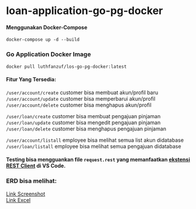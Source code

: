 # loan-application-go-pg-docker

#### Menggunakan Docker-Compose

`docker-compose up -d --build`

### Go Application Docker Image

`docker pull luthfanzuf/los-go-pg-docker:latest`

#### Fitur Yang Tersedia:
`/user/account/create` customer bisa membuat akun/profil baru <br>
`/user/account/update` customer bisa memperbarui akun/profil <br>
`/user/account/delete` customer bisa menghapus akun/profil <br>

`/user/loan/create` customer bisa membuat pengajuan pinjaman <br>
`/user/loan/update` customer bisa mengedit pengajuan pinjaman<br>
`/user/loan/delete` customer bisa menghapus pengajuan pinjaman<br>

`/user/account/listall` employee bisa melihat semua list akun didatabase <br>
`/user/loan/listall` employee bisa melihat semua pengajuan didatabase <br>

#### Testing bisa mengguankan file `request.rest` yang memanfaatkan [ekstensi REST Client](https://marketplace.visualstudio.com/items?itemName=humao.rest-client) di VS Code. <br>


### ERD bisa melihat:
[Link Screenshot](https://drive.google.com/file/d/1V4ETgrK5N0SNX7gCDXJUg6jKwSrwTo5u/view?usp=sharing) <br>
[Link Excel](https://docs.google.com/spreadsheets/d/1Y8CR9FSXADov8Ouxc9G3TdFRIsBNDUWC/edit?usp=sharing&ouid=117031810256350143030&rtpof=true&sd=true) <br>


